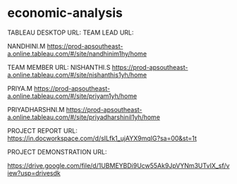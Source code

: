 # economic-analysis 
TABLEAU DESKTOP URL: 
TEAM LEAD URL: 

NANDHINI.M 
https://prod-apsoutheast-a.online.tableau.com/#/site/nandhinim1hy/home 

TEAM MEMBER URL:
NISHANTHI.S 
https://prod-apsoutheast-a.online.tableau.com/#/site/nishanthis1yh/home 

PRIYA.M 
https://prod-apsoutheast-a.online.tableau.com/#/site/priyam1yh/home 

PRIYADHARSHNI.M 
https://prod-apsoutheast-a.online.tableau.com/#/site/priyadharshinil1yh/home 


PROJECT REPORT URL:  
https://in.docworkspace.com/d/sILfk1_ujAYX9mqIG?sa=00&st=1t 

PROJECT DEMONSTRATION URL: 

https://drive.google.com/file/d/1UBMEYBDi9Ucw55Ak9JpVYNm3UTvIX_sf/view?usp=drivesdk


